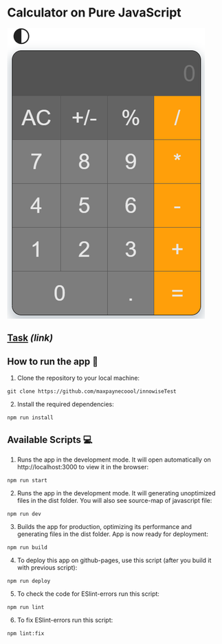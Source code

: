 # Calculator on Pure JavaScript

![Screenshot](./src/images/image_2024-02-07_23-47-08.png)

## [Task](https://drive.google.com/file/d/1tt4iL5QUoPzmTDjXHDrm8TvmZ8Qf61P-/view?usp=sharing) ___(link)___

## How to run the app 🚀️

1. Clone the repository to your local machine:

```
git clone https://github.com/maxpaynecoool/innowiseTest
```

2. Install the required dependencies:

```
npm run install
```

## Available Scripts 💻

1. Runs the app in the development mode.
It will open automatically on http://localhost:3000 to view it in the browser:

```
npm run start
```

2. Runs the app in the development mode.
   It will generating unoptimized files in the dist folder. You will also see source-map of javascript file:

```
npm run dev
```

3. Builds the app for production, optimizing its performance and generating files in the dist folder. App is now ready for deployment:

```
npm run build
```

4. To deploy this app on github-pages, use this script (after you build it with previous script):

```
npm run deploy
```

5. To check the code for ESlint-errors run this script:

```
npm run lint
```

6. To fix ESlint-errors run this script:

```
npm lint:fix
```